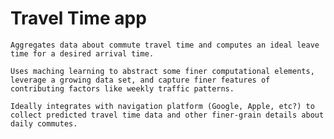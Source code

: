 # Travel Time app

    Aggregates data about commute travel time and computes an ideal leave time for a desired arrival time.

    Uses maching learning to abstract some finer computational elements, leverage a growing data set, and capture finer features of contributing factors like weekly traffic patterns.

    Ideally integrates with navigation platform (Google, Apple, etc?) to collect predicted travel time data and other finer-grain details about daily commutes.